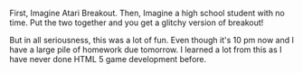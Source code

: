 First, Imagine Atari Breakout.
Then, Imagine a high school student with no time.
Put the two together and you get a glitchy version of breakout!

But in all seriousness, this was a lot of fun. Even though it's 10 pm now and I have a large pile of homework due tomorrow. I learned a lot from this as I have never done HTML 5 game development before.